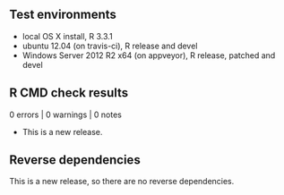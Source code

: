 ## Test environments
* local OS X install, R 3.3.1
* ubuntu 12.04 (on travis-ci), R release and devel
* Windows Server 2012 R2 x64 (on appveyor), R release, patched and devel

## R CMD check results

0 errors | 0 warnings | 0 notes

* This is a new release.

## Reverse dependencies

This is a new release, so there are no reverse dependencies.
